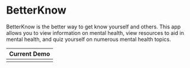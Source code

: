 # BetterKnow

BetterKnow is the better way to get know yourself and others. This app allows you to view information on mental health, view resources to aid in mental health, and quiz yourself on numerous mental health topics.

| Current Demo |
|--|
|  |
